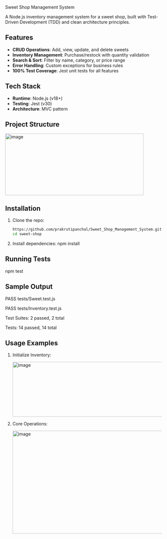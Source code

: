 ﻿Sweet Shop Management System

A Node.js inventory management system for a sweet shop, built with Test-Driven Development (TDD) and clean architecture principles.

## Features
- **CRUD Operations**: Add, view, update, and delete sweets
- **Inventory Management**: Purchase/restock with quantity validation
- **Search & Sort**: Filter by name, category, or price range
- **Error Handling**: Custom exceptions for business rules
- **100% Test Coverage**: Jest unit tests for all features

## Tech Stack
- **Runtime**: Node.js (v18+)
- **Testing**: Jest (v30)
- **Architecture**: MVC pattern

## Project Structure

<img width="445" height="199" alt="image" src="https://github.com/user-attachments/assets/b2456cee-e898-4580-a673-9b5ac88a93e2" />


## Installation
1. Clone the repo:
   ```bash
   https://github.com/prakrutipanchal/Sweet_Shop_Management_System.git
   cd sweet-shop

2. Install dependencies:
   npm install

## Running Tests
  npm test

## Sample Output

   PASS  tests/Sweet.test.js
   
   PASS  tests/Inventory.test.js

  
   Test Suites: 2 passed, 2 total
   
   Tests:       14 passed, 14 total

## Usage Examples

1. Initialize Inventory:
   
     <img width="720" height="177" alt="image" src="https://github.com/user-attachments/assets/a2294b1b-5085-4bfa-86d4-08f60f88bd21" />


2. Core Operations:
   
      <img width="509" height="332" alt="image" src="https://github.com/user-attachments/assets/4c0c3e80-c520-4292-acac-27596e990a86" />

   
